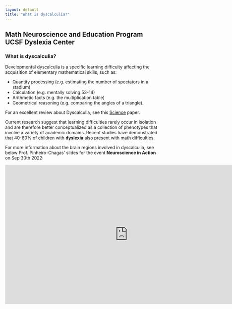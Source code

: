 ```yaml
---
layout: default
title: "What is dyscalculia?"
---
```

## Math Neuroscience and Education Program<br>UCSF Dyslexia Center

### What is dyscalculia? 
Developmental dyscalculia is a specific learning difficulty affecting the acquisition of elementary mathematical skills, such as:
* Quantity processing (e.g. estimating the number of spectators in a stadium) 
* Calculation (e.g. mentally solving 53-14)
* Arithmetic facts (e.g. the multiplication table) 
* Geometrical reasoning (e.g. comparing the angles of a triangle). 

For an excellent review about Dyscalculia, see this [Science](https://www.science.org/doi/10.1126/science.1201536) paper. 

Current research suggest that learning difficulties rarely occur in isolation and are therefore better conceptualized as a collection of phenotypes that involve a variety of academic domains. Recent studies have demonstrated that 40-60% of children with **dyslexia** also present with math difficulties. 

For more information about the brain regions involved in dyscalculia, see below Prof. Pinheiro-Chagas' slides for the event **Neuroscience in Action** on Sep 30th 2022:

<iframe src="https://www.slideshare.net/slideshow/embed_code/key/dUqlwmsnU9En9J?hostedIn=slideshare&page=upload" width="790" height="450" frameborder="0" marginwidth="0" marginheight="0" scrolling="no"></iframe>